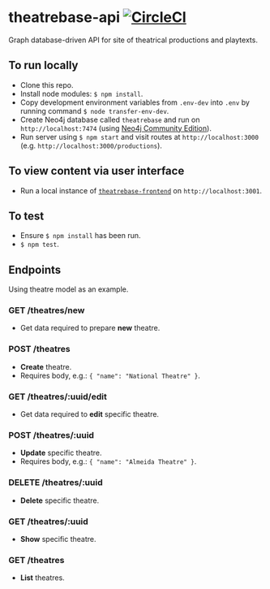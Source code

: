 # theatrebase-api [![CircleCI](https://circleci.com/gh/andygout/theatrebase-api.svg?style=svg)](https://circleci.com/gh/andygout/theatrebase-api)

Graph database-driven API for site of theatrical productions and playtexts.

## To run locally
- Clone this repo.
- Install node modules: `$ npm install`.
- Copy development environment variables from `.env-dev` into `.env` by running command `$ node transfer-env-dev`.
- Create Neo4j database called `theatrebase` and run on `http://localhost:7474` (using [Neo4j Community Edition](https://neo4j.com/download/community-edition)).
- Run server using `$ npm start` and visit routes at `http://localhost:3000` (e.g. `http://localhost:3000/productions`).

## To view content via user interface
- Run a local instance of [`theatrebase-frontend`](https://github.com/andygout/theatrebase-frontend) on `http://localhost:3001`.

## To test
- Ensure `$ npm install` has been run.
- `$ npm test`.

## Endpoints
Using theatre model as an example.

### GET /theatres/new
- Get data required to prepare **new** theatre.

### POST /theatres
- **Create** theatre.
- Requires body, e.g.: `{ "name": "National Theatre" }`.

### GET /theatres/:uuid/edit
- Get data required to **edit** specific theatre.

### POST /theatres/:uuid
- **Update** specific theatre.
- Requires body, e.g.: `{ "name": "Almeida Theatre" }`.

### DELETE /theatres/:uuid
- **Delete** specific theatre.

### GET /theatres/:uuid
- **Show** specific theatre.

### GET /theatres
- **List** theatres.
